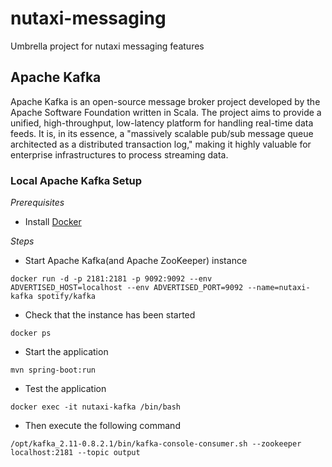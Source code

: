 
# nutaxi-messaging

Umbrella project for nutaxi messaging features

## Apache Kafka

Apache Kafka is an open-source message broker project developed by the Apache Software Foundation written in Scala. The project aims to provide a unified, high-throughput, low-latency platform for handling real-time data feeds. It is, in its essence, a "massively scalable pub/sub message queue architected as a distributed transaction log," making it highly valuable for enterprise infrastructures to process streaming data.

### Local Apache Kafka Setup

*Prerequisites*

* Install [Docker](https://docs.docker.com/engine/installation/)

*Steps*

* Start Apache Kafka(and Apache ZooKeeper) instance

```
docker run -d -p 2181:2181 -p 9092:9092 --env ADVERTISED_HOST=localhost --env ADVERTISED_PORT=9092 --name=nutaxi-kafka spotify/kafka
```

* Check that the instance has been started

```
docker ps
```

*  Start the application

```
mvn spring-boot:run
```

* Test the application

```
docker exec -it nutaxi-kafka /bin/bash
```

* Then execute the following command

```
/opt/kafka_2.11-0.8.2.1/bin/kafka-console-consumer.sh --zookeeper localhost:2181 --topic output
```
